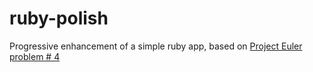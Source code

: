# ruby-polish
Progressive enhancement of a simple ruby app, based on [Project Euler problem # 4](https://projecteuler.net/problem=4)
